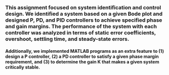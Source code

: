 <h3>This assignment focused on system identification and control design. We identified a system based on a given Bode plot and designed P, PD, and PID controllers to achieve specified phase and gain margins. The performance of the system with each controller was analyzed in terms of static error coefficients, overshoot, settling time, and steady-state errors. </h3>
  
  
<h4> Additionally, we implemented MATLAB programs as an extra feature to (1) design a P controller, (2) a PD controller to satisfy a given phase margin requirement, and (3) to determine the gain K that makes a given system critically stable.</h4>
